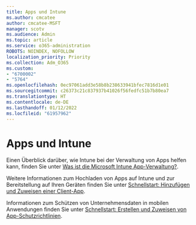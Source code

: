 ```yaml
---
title: Apps und Intune
ms.author: cmcatee
author: cmcatee-MSFT
manager: scotv
ms.audience: Admin
ms.topic: article
ms.service: o365-administration
ROBOTS: NOINDEX, NOFOLLOW
localization_priority: Priority
ms.collection: Adm_O365
ms.custom:
- "6700002"
- "5764"
ms.openlocfilehash: 0ec97061add3e58b8b238633941bfec7816d1e01
ms.sourcegitcommit: c26373c21c837937b41026f56fedfc51b7b80ea7
ms.translationtype: HT
ms.contentlocale: de-DE
ms.lasthandoff: 01/12/2022
ms.locfileid: "61957962"
---
```

# <a name="apps-and-intune"></a>Apps und Intune

Einen Überblick darüber, wie Intune bei der Verwaltung von Apps helfen kann, finden Sie unter  [Was ist die Microsoft Intune App-Verwaltung?](https://docs.microsoft.com/mem/intune/apps/app-management).

Weitere Informationen zum Hochladen von Apps auf Intune und zur Bereitstellung auf Ihren Geräten finden Sie unter  [Schnellstart: Hinzufügen und Zuweisen einer Client-App](https://docs.microsoft.com/mem/intune/apps/quickstart-add-assign-app).

Informationen zum Schützen von Unternehmensdaten in mobilen Anwendungen finden Sie unter [Schnellstart: Erstellen und Zuweisen von App-Schutzrichtlinien](https://docs.microsoft.com/mem/intune/apps/quickstart-create-assign-app-policy).